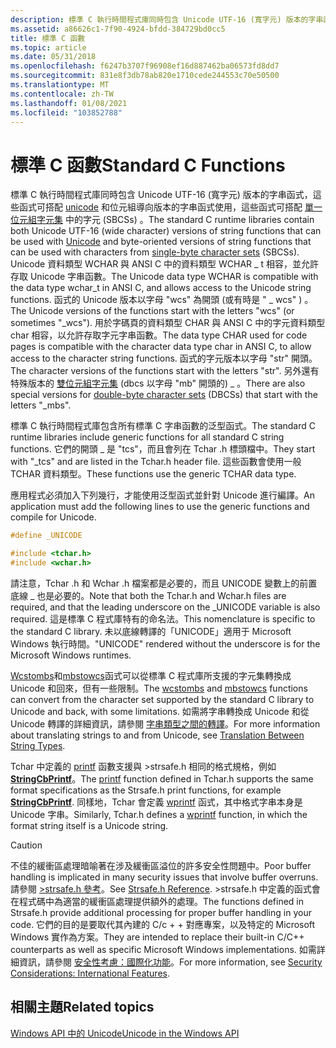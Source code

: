 ```yaml
---
description: 標準 C 執行時間程式庫同時包含 Unicode UTF-16 (寬字元) 版本的字串函式，這些函式可搭配 Unicode 和位元組導向版本的字串函式使用，這些函式可搭配單一位元組字元集中的字元 (SBCSs) 。 Unicode 資料類型 WCHAR 與 ANSI C 中的資料類型 WCHAR \_ t 相容，並允許存取 Unicode 字串函數。 函數的 Unicode 版本會以字母 &\# 0034; wcs&\# 0034; (或有時 &\# 0034; \_wcs&\# 0034; ) 。 用於字碼頁的資料類型 CHAR 與 ANSI C 中的字元資料類型 char 相容，以允許存取字元字串函數。 函數位符版本的開頭是字母 &\# 0034; str&\# 0034;。 另外還有特殊版本的雙位元組字元集 (Dbcs) ，其開頭為字母 &\# 0034; \_mb&\# 0034;。
ms.assetid: a86626c1-7f90-4924-bfdd-384729bd0cc5
title: 標準 C 函數
ms.topic: article
ms.date: 05/31/2018
ms.openlocfilehash: f6247b3707f96908ef16d887462ba06573fd8dd7
ms.sourcegitcommit: 831e8f3db78ab820e1710cede244553c70e50500
ms.translationtype: MT
ms.contentlocale: zh-TW
ms.lasthandoff: 01/08/2021
ms.locfileid: "103852788"
---
```

# <a name="standard-c-functions"></a><span data-ttu-id="b95dc-108">標準 C 函數</span><span class="sxs-lookup"><span data-stu-id="b95dc-108">Standard C Functions</span></span>

<span data-ttu-id="b95dc-109">標準 C 執行時間程式庫同時包含 Unicode UTF-16 (寬字元) 版本的字串函式，這些函式可搭配 [unicode](unicode.md) 和位元組導向版本的字串函式使用，這些函式可搭配 [單一位元組字元集](single-byte-character-sets.md) 中的字元 (SBCSs) 。</span><span class="sxs-lookup"><span data-stu-id="b95dc-109">The standard C runtime libraries contain both Unicode UTF-16 (wide character) versions of string functions that can be used with [Unicode](unicode.md) and byte-oriented versions of string functions that can be used with characters from [single-byte character sets](single-byte-character-sets.md) (SBCSs).</span></span> <span data-ttu-id="b95dc-110">Unicode 資料類型 WCHAR 與 ANSI C 中的資料類型 WCHAR \_ t 相容，並允許存取 Unicode 字串函數。</span><span class="sxs-lookup"><span data-stu-id="b95dc-110">The Unicode data type WCHAR is compatible with the data type wchar\_t in ANSI C, and allows access to the Unicode string functions.</span></span> <span data-ttu-id="b95dc-111">函式的 Unicode 版本以字母 "wcs" 為開頭 (或有時是 " \_ wcs" ) 。</span><span class="sxs-lookup"><span data-stu-id="b95dc-111">The Unicode versions of the functions start with the letters "wcs" (or sometimes "\_wcs").</span></span> <span data-ttu-id="b95dc-112">用於字碼頁的資料類型 CHAR 與 ANSI C 中的字元資料類型 char 相容，以允許存取字元字串函數。</span><span class="sxs-lookup"><span data-stu-id="b95dc-112">The data type CHAR used for code pages is compatible with the character data type char in ANSI C, to allow access to the character string functions.</span></span> <span data-ttu-id="b95dc-113">函式的字元版本以字母 "str" 開頭。</span><span class="sxs-lookup"><span data-stu-id="b95dc-113">The character versions of the functions start with the letters "str".</span></span> <span data-ttu-id="b95dc-114">另外還有特殊版本的 [雙位元組字元集](double-byte-character-sets.md) (dbcs 以字母 "mb" 開頭的) \_ 。</span><span class="sxs-lookup"><span data-stu-id="b95dc-114">There are also special versions for [double-byte character sets](double-byte-character-sets.md) (DBCSs) that start with the letters "\_mbs".</span></span>

<span data-ttu-id="b95dc-115">標準 C 執行時間程式庫包含所有標準 C 字串函數的泛型函式。</span><span class="sxs-lookup"><span data-stu-id="b95dc-115">The standard C runtime libraries include generic functions for all standard C string functions.</span></span> <span data-ttu-id="b95dc-116">它們的開頭 \_ 是 "tcs"，而且會列在 Tchar .h 標頭檔中。</span><span class="sxs-lookup"><span data-stu-id="b95dc-116">They start with "\_tcs" and are listed in the Tchar.h header file.</span></span> <span data-ttu-id="b95dc-117">這些函數會使用一般 TCHAR 資料類型。</span><span class="sxs-lookup"><span data-stu-id="b95dc-117">These functions use the generic TCHAR data type.</span></span>

<span data-ttu-id="b95dc-118">應用程式必須加入下列幾行，才能使用泛型函式並針對 Unicode 進行編譯。</span><span class="sxs-lookup"><span data-stu-id="b95dc-118">An application must add the following lines to use the generic functions and compile for Unicode.</span></span>


```C++
#define _UNICODE

#include <tchar.h>
#include <wchar.h>
```



<span data-ttu-id="b95dc-119">請注意，Tchar .h 和 Wchar .h 檔案都是必要的，而且 UNICODE 變數上的前置底線 \_ 也是必要的。</span><span class="sxs-lookup"><span data-stu-id="b95dc-119">Note that both the Tchar.h and Wchar.h files are required, and that the leading underscore on the \_UNICODE variable is also required.</span></span> <span data-ttu-id="b95dc-120">這是標準 C 程式庫特有的命名法。</span><span class="sxs-lookup"><span data-stu-id="b95dc-120">This nomenclature is specific to the standard C library.</span></span> <span data-ttu-id="b95dc-121">未以底線轉譯的「UNICODE」適用于 Microsoft Windows 執行時間。</span><span class="sxs-lookup"><span data-stu-id="b95dc-121">"UNICODE" rendered without the underscore is for the Microsoft Windows runtimes.</span></span>

<span data-ttu-id="b95dc-122">[Wcstombs](/cpp/c-runtime-library/reference/wcstombs-wcstombs-l)和[mbstowcs](/cpp/c-runtime-library/reference/mbstowcs-s-mbstowcs-s-l)函式可以從標準 C 程式庫所支援的字元集轉換成 Unicode 和回來，但有一些限制。</span><span class="sxs-lookup"><span data-stu-id="b95dc-122">The [wcstombs](/cpp/c-runtime-library/reference/wcstombs-wcstombs-l) and [mbstowcs](/cpp/c-runtime-library/reference/mbstowcs-s-mbstowcs-s-l) functions can convert from the character set supported by the standard C library to Unicode and back, with some limitations.</span></span> <span data-ttu-id="b95dc-123">如需將字串轉換成 Unicode 和從 Unicode 轉譯的詳細資訊，請參閱 [字串類型之間的轉譯](translation-between-string-types.md)。</span><span class="sxs-lookup"><span data-stu-id="b95dc-123">For more information about translating strings to and from Unicode, see [Translation Between String Types](translation-between-string-types.md).</span></span>

<span data-ttu-id="b95dc-124">Tchar 中定義的 [printf](/cpp/c-runtime-library/reference/printf-printf-l-wprintf-wprintf-l) 函數支援與 >strsafe.h 相同的格式規格，例如 [**StringCbPrintf**](/windows/win32/api/strsafe/nf-strsafe-stringcbprintfa)。</span><span class="sxs-lookup"><span data-stu-id="b95dc-124">The [printf](/cpp/c-runtime-library/reference/printf-printf-l-wprintf-wprintf-l) function defined in Tchar.h supports the same format specifications as the Strsafe.h print functions, for example [**StringCbPrintf**](/windows/win32/api/strsafe/nf-strsafe-stringcbprintfa).</span></span> <span data-ttu-id="b95dc-125">同樣地，Tchar 會定義 [wprintf](/cpp/c-runtime-library/reference/printf-printf-l-wprintf-wprintf-l) 函式，其中格式字串本身是 Unicode 字串。</span><span class="sxs-lookup"><span data-stu-id="b95dc-125">Similarly, Tchar.h defines a [wprintf](/cpp/c-runtime-library/reference/printf-printf-l-wprintf-wprintf-l) function, in which the format string itself is a Unicode string.</span></span>

> [!Caution]  
> <span data-ttu-id="b95dc-126">不佳的緩衝區處理暗喻著在涉及緩衝區溢位的許多安全性問題中。</span><span class="sxs-lookup"><span data-stu-id="b95dc-126">Poor buffer handling is implicated in many security issues that involve buffer overruns.</span></span> <span data-ttu-id="b95dc-127">請參閱 [>strsafe.h 參考](../menurc/strsafe-ovw.md)。</span><span class="sxs-lookup"><span data-stu-id="b95dc-127">See [Strsafe.h Reference](../menurc/strsafe-ovw.md).</span></span> <span data-ttu-id="b95dc-128">>strsafe.h 中定義的函式會在程式碼中為適當的緩衝區處理提供額外的處理。</span><span class="sxs-lookup"><span data-stu-id="b95dc-128">The functions defined in Strsafe.h provide additional processing for proper buffer handling in your code.</span></span> <span data-ttu-id="b95dc-129">它們的目的是要取代其內建的 C/c + + 對應專案，以及特定的 Microsoft Windows 實作為方案。</span><span class="sxs-lookup"><span data-stu-id="b95dc-129">They are intended to replace their built-in C/C++ counterparts as well as specific Microsoft Windows implementations.</span></span> <span data-ttu-id="b95dc-130">如需詳細資訊，請參閱 [安全性考慮：國際化功能](security-considerations--international-features.md)。</span><span class="sxs-lookup"><span data-stu-id="b95dc-130">For more information, see [Security Considerations: International Features](security-considerations--international-features.md).</span></span>

 

## <a name="related-topics"></a><span data-ttu-id="b95dc-131">相關主題</span><span class="sxs-lookup"><span data-stu-id="b95dc-131">Related topics</span></span>

<dl> <dt>

[<span data-ttu-id="b95dc-132">Windows API 中的 Unicode</span><span class="sxs-lookup"><span data-stu-id="b95dc-132">Unicode in the Windows API</span></span>](unicode-in-the-windows-api.md)
</dt> </dl>

 

 
